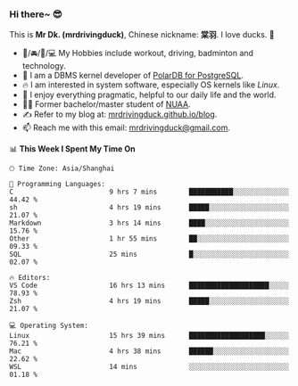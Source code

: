 ### Hi there~ 😎

This is **Mr Dk. (mrdrivingduck)**, Chinese nickname: **棠羽**. I love ducks. 🦆

- 💪/🚘/🏸/💻 My Hobbies include workout, driving, badminton and technology.
- 🍊 I am a DBMS kernel developer of [PolarDB for PostgreSQL](https://github.com/ApsaraDB/PolarDB-for-PostgreSQL).
- 🔥 I am interested in system software, especially OS kernels like *Linux*.
- 🔧 I enjoy everything pragmatic, helpful to our daily life and the world.
- 👨‍🎓 Former bachelor/master student of [NUAA](https://en.wikipedia.org/wiki/Nanjing_University_of_Aeronautics_and_Astronautics).
- ✍ Refer to my blog at: [mrdrivingduck.github.io/blog](https://mrdrivingduck.github.io/blog/).
- 📫 Reach me with this email: [mrdrivingduck@gmail.com](mailto:mrdrivingduck@gmail.com).

<!--START_SECTION:waka-->
📊 **This Week I Spent My Time On** 

```text
🕑︎ Time Zone: Asia/Shanghai

💬 Programming Languages: 
C                        9 hrs 7 mins        ███████████░░░░░░░░░░░░░░   44.42 % 
sh                       4 hrs 19 mins       █████░░░░░░░░░░░░░░░░░░░░   21.07 % 
Markdown                 3 hrs 14 mins       ████░░░░░░░░░░░░░░░░░░░░░   15.76 % 
Other                    1 hr 55 mins        ██░░░░░░░░░░░░░░░░░░░░░░░   09.33 % 
SQL                      25 mins             █░░░░░░░░░░░░░░░░░░░░░░░░   02.07 % 

🔥 Editors: 
VS Code                  16 hrs 13 mins      ████████████████████░░░░░   78.93 % 
Zsh                      4 hrs 19 mins       █████░░░░░░░░░░░░░░░░░░░░   21.07 % 

💻 Operating System: 
Linux                    15 hrs 39 mins      ███████████████████░░░░░░   76.21 % 
Mac                      4 hrs 38 mins       ██████░░░░░░░░░░░░░░░░░░░   22.62 % 
WSL                      14 mins             ░░░░░░░░░░░░░░░░░░░░░░░░░   01.18 % 
```


<!--END_SECTION:waka-->

<!-- ![Mr Dk.'s GitHub Stats](https://github-readme-stats.vercel.app/api?username=mrdrivingduck&count_private&show_icons=true&theme=buefy) -->

<!-- ![Most Used Languages](https://github-readme-stats.vercel.app/api/top-langs/?username=mrdrivingduck&exclude_repo=mips32-CPU,snort-tcp-socket&theme=buefy&layout=compact&langs_count=10) -->


<!--
**mrdrivingduck/mrdrivingduck** is a ✨ _special_ ✨ repository because its `README.md` (this file) appears on your GitHub profile.

Here are some ideas to get you started:

- 🔭 I’m currently working on ...
- 🌱 I’m currently learning ...
- 👯 I’m looking to collaborate on ...
- 🤔 I’m looking for help with ...
- 💬 Ask me about ...
- 📫 How to reach me: ...
- 😄 Pronouns: ...
- ⚡ Fun fact: ...
-->
